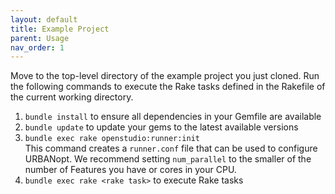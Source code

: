 ```yaml
---
layout: default
title: Example Project
parent: Usage
nav_order: 1
---
```


Move to the top-level directory of the example project you just cloned. Run the following commands to execute the Rake tasks defined in the Rakefile of the current working directory.

1. `bundle install` to ensure all dependencies in your Gemfile are available
1. `bundle update` to update your gems to the latest available versions
1. `bundle exec rake openstudio:runner:init`  
This command creates a `runner.conf` file that can be used to configure URBANopt. We recommend setting `num_parallel` to the smaller of the number of Features you have or cores in your CPU.
1. `bundle exec rake <rake task>` to execute Rake tasks
